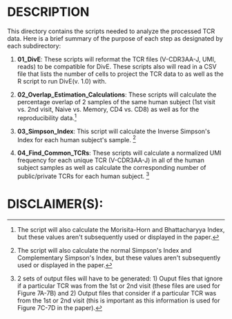 
# DESCRIPTION
This directory contains the scripts needed to analyze the processed TCR data. Here is a brief summary of the purpose of each step as designated by each subdirectory:

1.  **01_DivE**: These scripts will reformat the TCR files (V-CDR3AA-J, UMI, reads) to be compatible for DivE. These scripts also will read in a CSV file that lists the number of cells to project the TCR data to as well as the R script to run DivE(v. 1.0) with. 

2.  **02_Overlap_Estimation_Calculations**: These scripts will calculate the percentage overlap of 2 samples of the same human subject (1st visit vs. 2nd visit, Naive vs. Memory, CD4 vs. CD8) as well as for the reproducibility data.[^1]

3. **03_Simpson_Index**: This script will calculate the Inverse Simpson's Index for each human subject's sample. [^2]

4. **04_Find_Common_TCRs**: These scripts will calculate a normalized UMI frequency for each unique TCR (V-CDR3AA-J) in all of the human subject samples as well as calculate the corresponding number of public/private TCRs for each human subject. [^3]


# DISCLAIMER(S):

[^1]: The script will also calculate the Morisita-Horn and Bhattacharyya Index, but these values aren't subsequently used or displayed in the paper. 

[^2]: The script will also calculate the normal Simpson's Index and Complementary Simpson's Index, but these values aren't subsequently used or displayed in the paper. 

[^3]: 2 sets of output files will have to be generated: 1) Ouput files that ignore if a particular TCR was from the 1st or 2nd visit (these files are used for Figure 7A-7B) and 2) Output files that consider if a particular TCR was from the 1st or 2nd visit (this is important as this information is used for Figure 7C-7D in the paper). 
